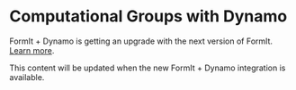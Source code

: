 # Computational Groups with Dynamo

FormIt + Dynamo is getting an upgrade with the next version of FormIt. [Learn more](https://formit.autodesk.com/page/formit-dynamo).

This content will be updated when the new FormIt + Dynamo integration is available.

